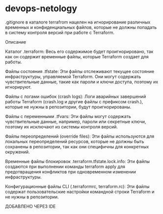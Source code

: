 # devops-netology

.gitignore в каталоге terrafrom нацелен на игнорирование различных временных и конфиденциальных файлов, которые не должны попадать в систему контроля версий при работе с Terraform. 

Описание

Каталог .terraform: Весь его содержимое будет проигнорировано, так как он содержит временные файлы, которые Terraform создает для работы.

Файлы состояния .tfstate: Эти файлы отслеживают текущее состояние инфраструктуры, управляемой Terraform. Они могут содержать чувствительные данные, такие как пароли и ключи доступа, поэтому их игнорируют.

Файлы с логами ошибок (crash logs): Логи аварийных завершений работы Terraform (crash.log и другие файлы с префиксом crash.), которые не нужны в репозитории, будут проигнорированы.

Файлы с переменными .tfvars: Эти файлы могут содержать чувствительные данные, например, пароли или секретные ключи, поэтому их исключают из системы контроля версий.

Файлы переопределений (override files): Эти файлы используются для локальных переопределений ресурсов, которые не должны быть сохранены в репозитории, так как они специфичны для конкретных окружений.

Временные файлы блокировок .terraform.tfstate.lock.info: Эти файлы создаются при выполнении команды terraform apply для предотвращения конфликтов при одновременном изменении инфраструктуры.

Конфигурационные файлы CLI (.terraformrc, terraform.rc): Эти файлы содержат пользовательские настройки командной строки Terraform и не нужны в репозитории.

ДОБАВЛЕНО ЧЕРЕЗ IDE